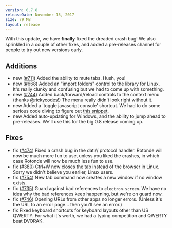 ```yaml
---
version: 0.7.8
releaseDate: November 15, 2017
size: 79 MB
layout: release
---
```


With this update, we have **finally** fixed the dreaded crash bug!
We also sprinkled in a couple of other fixes, and added a pre-releases channel for people to try out new versions early.

<h2>Additions</h2>

 - <span class="tag new">new</span> ([#711](https://github.com/beakerbrowser/beaker/issues/711)) Added the ability to mute tabs. Hush, you!
 - <span class="tag new">new</span> ([#668](https://github.com/beakerbrowser/beaker/issues/668)) Added an "import folders" control to the library for Linux. It's really clunky and confusing but we had to come up with something.
 - <span class="tag new">new</span> ([#744](https://github.com/beakerbrowser/beaker/pull/744)) Added back/forward/reload controls to the context menu (thanks [@rickycodes](https://github.com/rickycodes)!) The menu really didn't look right without it.
 - <span class="tag new">new</span> Added a 'toggle javascript console' shortcut. We had to do some serious code diving to figure out [this snippet](https://github.com/beakerbrowser/beaker/blob/c5d9b0342fb4fa3dada5f53c0450a1f204075df4/app/shell-window/pages.js#L268-L271).
 - <span class="tag new">new</span> Added auto-updating for Windows, and the ability to jump ahead to pre-releases. We'll use this for the big 0.8 release coming up.

<h2>Fixes</h2>

 - <span class="tag updated">fix</span> ([#474](https://github.com/beakerbrowser/beaker/issues/474)) Fixed a crash bug in the dat:// protocol handler. Rotonde will now be much more fun to use, unless you liked the crashes, in which case Rotonde will now be much less fun to use.
 - <span class="tag updated">fix</span> ([#380](https://github.com/beakerbrowser/beaker/issues/380)) Ctrl+W now closes the tab instead of the browser in Linux. Sorry we didn't believe you earlier, Linux users.
 - <span class="tag updated">fix</span> ([#754](https://github.com/beakerbrowser/beaker/issues/754)) New tab command now creates a new window if no window exists.
 - <span class="tag updated">fix</span> ([#735](https://github.com/beakerbrowser/beaker/issues/735)) Guard against bad references to `electron.screen`. We have no idea why the bad references keep happening, but we're on guard now.
 - <span class="tag updated">fix</span> ([#746](https://github.com/beakerbrowser/beaker/issues/746)) Opening URLs from other apps no longer errors. (Unless it's the URL to an error page... then you'll see an error.)
 - <span class="tag updated">fix</span> Fixed keyboard shortcuts for keyboard layouts other than US QWERTY. For what it's worth, we had a typing competition and QWERTY beat DVORAK.
